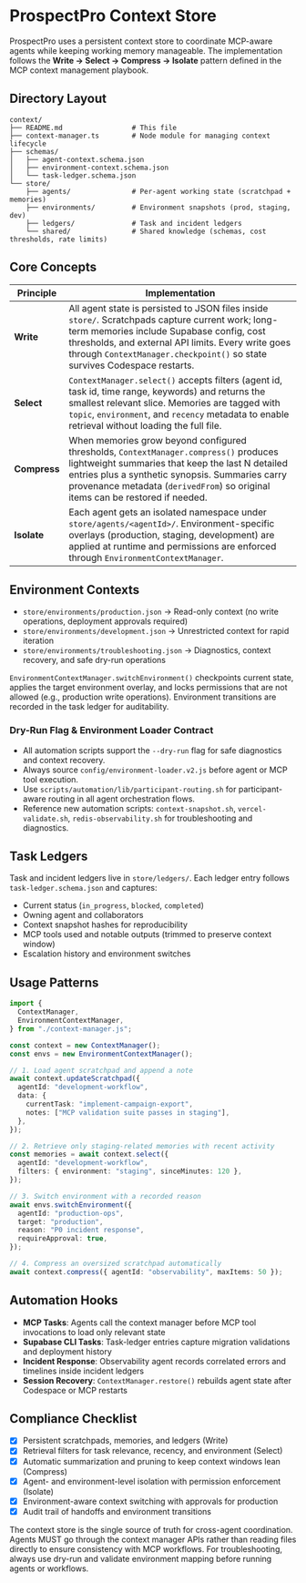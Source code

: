 # ProspectPro Context Store

ProspectPro uses a persistent context store to coordinate MCP-aware agents while keeping working memory manageable. The implementation follows the **Write → Select → Compress → Isolate** pattern defined in the MCP context management playbook.

## Directory Layout

```
context/
├── README.md                 # This file
├── context-manager.ts        # Node module for managing context lifecycle
├── schemas/
│   ├── agent-context.schema.json
│   ├── environment-context.schema.json
│   └── task-ledger.schema.json
└── store/
    ├── agents/               # Per-agent working state (scratchpad + memories)
    ├── environments/         # Environment snapshots (prod, staging, dev)
    ├── ledgers/              # Task and incident ledgers
    └── shared/               # Shared knowledge (schemas, cost thresholds, rate limits)
```

## Core Concepts

| Principle    | Implementation                                                                                                                                                                                                                                                                   |
| ------------ | -------------------------------------------------------------------------------------------------------------------------------------------------------------------------------------------------------------------------------------------------------------------------------- |
| **Write**    | All agent state is persisted to JSON files inside `store/`. Scratchpads capture current work; long-term memories include Supabase config, cost thresholds, and external API limits. Every write goes through `ContextManager.checkpoint()` so state survives Codespace restarts. |
| **Select**   | `ContextManager.select()` accepts filters (agent id, task id, time range, keywords) and returns the smallest relevant slice. Memories are tagged with `topic`, `environment`, and `recency` metadata to enable retrieval without loading the full file.                          |
| **Compress** | When memories grow beyond configured thresholds, `ContextManager.compress()` produces lightweight summaries that keep the last N detailed entries plus a synthetic synopsis. Summaries carry provenance metadata (`derivedFrom`) so original items can be restored if needed.    |
| **Isolate**  | Each agent gets an isolated namespace under `store/agents/<agentId>/`. Environment-specific overlays (production, staging, development) are applied at runtime and permissions are enforced through `EnvironmentContextManager`.                                                 |

## Environment Contexts

- `store/environments/production.json` → Read-only context (no write operations, deployment approvals required)
- `store/environments/development.json` → Unrestricted context for rapid iteration
- `store/environments/troubleshooting.json` → Diagnostics, context recovery, and safe dry-run operations

`EnvironmentContextManager.switchEnvironment()` checkpoints current state, applies the target environment overlay, and locks permissions that are not allowed (e.g., production write operations). Environment transitions are recorded in the task ledger for auditability.

### Dry-Run Flag & Environment Loader Contract

- All automation scripts support the `--dry-run` flag for safe diagnostics and context recovery.
- Always source `config/environment-loader.v2.js` before agent or MCP tool execution.
- Use `scripts/automation/lib/participant-routing.sh` for participant-aware routing in all agent orchestration flows.
- Reference new automation scripts: `context-snapshot.sh`, `vercel-validate.sh`, `redis-observability.sh` for troubleshooting and diagnostics.

## Task Ledgers

Task and incident ledgers live in `store/ledgers/`. Each ledger entry follows `task-ledger.schema.json` and captures:

- Current status (`in_progress`, `blocked`, `completed`)
- Owning agent and collaborators
- Context snapshot hashes for reproducibility
- MCP tools used and notable outputs (trimmed to preserve context window)
- Escalation history and environment switches

## Usage Patterns

```ts
import {
  ContextManager,
  EnvironmentContextManager,
} from "./context-manager.js";

const context = new ContextManager();
const envs = new EnvironmentContextManager();

// 1. Load agent scratchpad and append a note
await context.updateScratchpad({
  agentId: "development-workflow",
  data: {
    currentTask: "implement-campaign-export",
    notes: ["MCP validation suite passes in staging"],
  },
});

// 2. Retrieve only staging-related memories with recent activity
const memories = await context.select({
  agentId: "development-workflow",
  filters: { environment: "staging", sinceMinutes: 120 },
});

// 3. Switch environment with a recorded reason
await envs.switchEnvironment({
  agentId: "production-ops",
  target: "production",
  reason: "P0 incident response",
  requireApproval: true,
});

// 4. Compress an oversized scratchpad automatically
await context.compress({ agentId: "observability", maxItems: 50 });
```

## Automation Hooks

- **MCP Tasks**: Agents call the context manager before MCP tool invocations to load only relevant state
- **Supabase CLI Tasks**: Task-ledger entries capture migration validations and deployment history
- **Incident Response**: Observability agent records correlated errors and timelines inside incident ledgers
- **Session Recovery**: `ContextManager.restore()` rebuilds agent state after Codespace or MCP restarts

## Compliance Checklist

- [x] Persistent scratchpads, memories, and ledgers (Write)
- [x] Retrieval filters for task relevance, recency, and environment (Select)
- [x] Automatic summarization and pruning to keep context windows lean (Compress)
- [x] Agent- and environment-level isolation with permission enforcement (Isolate)
- [x] Environment-aware context switching with approvals for production
- [x] Audit trail of handoffs and environment transitions

The context store is the single source of truth for cross-agent coordination. Agents MUST go through the context manager APIs rather than reading files directly to ensure consistency with MCP workflows. For troubleshooting, always use dry-run and validate environment mapping before running agents or workflows.
